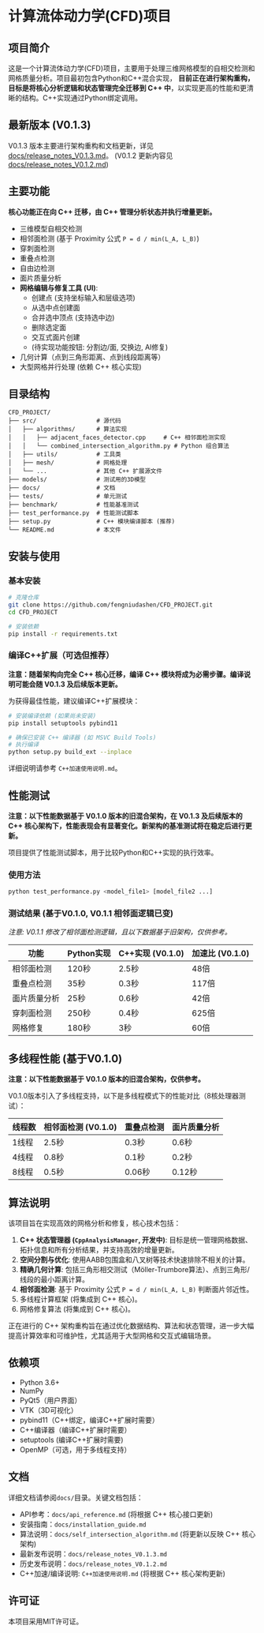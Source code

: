 # 计算流体动力学(CFD)项目

## 项目简介

这是一个计算流体动力学(CFD)项目，主要用于处理三维网格模型的自相交检测和网格质量分析。项目最初包含Python和C++混合实现，
**目前正在进行架构重构，目标是将核心分析逻辑和状态管理完全迁移到 C++ 中**，以实现更高的性能和更清晰的结构。C++实现通过Python绑定调用。

## 最新版本 (V0.1.3)

V0.1.3 版本主要进行架构重构和文档更新，详见 [docs/release_notes_V0.1.3.md](docs/release_notes_V0.1.3.md)。
(V0.1.2 更新内容见 [docs/release_notes_V0.1.2.md](docs/release_notes_V0.1.2.md))

## 主要功能

**核心功能正在向 C++ 迁移，由 C++ 管理分析状态并执行增量更新。**
- 三维模型自相交检测
- 相邻面检测 (基于 Proximity 公式 `P = d / min(L_A, L_B)`)
- 穿刺面检测
- 重叠点检测
- 自由边检测
- 面片质量分析
- **网格编辑与修复工具 (UI)**:
  * 创建点 (支持坐标输入和层级选项)
  * 从选中点创建面
  * 合并选中顶点 (支持选中边)
  * 删除选定面
  * 交互式面片创建
  * (待实现功能按钮: 分割边/面, 交换边, AI修复)
- 几何计算（点到三角形距离、点到线段距离等）
- 大型网格并行处理 (依赖 C++ 核心实现)

## 目录结构

```
CFD_PROJECT/
├── src/                 # 源代码
│   ├── algorithms/      # 算法实现
│   │   ├── adjacent_faces_detector.cpp     # C++ 相邻面检测实现
│   │   └── combined_intersection_algorithm.py # Python 组合算法
│   ├── utils/           # 工具类
│   ├── mesh/            # 网格处理
│   └── ...              # 其他 C++ 扩展源文件
├── models/              # 测试用的3D模型
├── docs/                # 文档
├── tests/               # 单元测试
├── benchmark/           # 性能基准测试
├── test_performance.py  # 性能测试脚本
├── setup.py             # C++ 模块编译脚本 (推荐)
└── README.md            # 本文件
```

## 安装与使用

### 基本安装

```bash
# 克隆仓库
git clone https://github.com/fengniudashen/CFD_PROJECT.git
cd CFD_PROJECT

# 安装依赖
pip install -r requirements.txt
```

### 编译C++扩展（可选但推荐）

**注意：随着架构向完全 C++ 核心迁移，编译 C++ 模块将成为必需步骤。编译说明可能会随 V0.1.3 及后续版本更新。**

为获得最佳性能，建议编译C++扩展模块：

```bash
# 安装编译依赖 (如果尚未安装)
pip install setuptools pybind11

# 确保已安装 C++ 编译器 (如 MSVC Build Tools)
# 执行编译
python setup.py build_ext --inplace
```
详细说明请参考 `C++加速使用说明.md`。

## 性能测试

**注意：以下性能数据基于 V0.1.0 版本的旧混合架构，在 V0.1.3 及后续版本的 C++ 核心架构下，性能表现会有显著变化。新架构的基准测试将在稳定后进行更新。**

项目提供了性能测试脚本，用于比较Python和C++实现的执行效率。

### 使用方法

```bash
python test_performance.py <model_file1> [model_file2 ...]
```

### 测试结果 (基于V0.1.0, V0.1.1 相邻面逻辑已变)

*注意: V0.1.1 修改了相邻面检测逻辑，且以下数据基于旧架构，仅供参考。*

| 功能     | Python实现 | C++实现 (V0.1.0) | 加速比 (V0.1.0) |
| ------ | -------- | -------------- | --------------- |
| 相邻面检测  | 120秒     | 2.5秒          | 48倍            |
| 重叠点检测  | 35秒      | 0.3秒          | 117倍           |
| 面片质量分析 | 25秒      | 0.6秒          | 42倍            |
| 穿刺面检测  | 250秒     | 0.4秒          | 625倍           |
| 网格修复   | 180秒     | 3秒            | 60倍            |

## 多线程性能 (基于V0.1.0)

**注意：以下性能数据基于 V0.1.0 版本的旧混合架构，仅供参考。**

V0.1.0版本引入了多线程支持，以下是多线程模式下的性能对比（8核处理器测试）：

| 线程数 | 相邻面检测 (V0.1.0) | 重叠点检测 | 面片质量分析 |
| --- | --------------- | ----- | ------ |
| 1线程 | 2.5秒           | 0.3秒  | 0.6秒   |
| 4线程 | 0.8秒           | 0.1秒  | 0.2秒   |
| 8线程 | 0.5秒           | 0.06秒 | 0.12秒  |

## 算法说明

该项目旨在实现高效的网格分析和修复，核心技术包括：

1.  **C++ 状态管理器 (`CppAnalysisManager`, 开发中)**: 目标是统一管理网格数据、拓扑信息和所有分析结果，并支持高效的增量更新。
2.  **空间分割与优化**: 使用AABB包围盒和八叉树等技术快速排除不相关的计算。
3.  **精确几何计算**: 包括三角形相交测试（Möller-Trumbore算法）、点到三角形/线段的最小距离计算。
4.  **相邻面检测**: 基于 Proximity 公式 `P = d / min(L_A, L_B)` 判断面片邻近性。
5.  多线程计算框架 (将集成到 C++ 核心)。
6.  网格修复算法 (将集成到 C++ 核心)。

正在进行的 C++ 架构重构旨在通过优化数据结构、算法和状态管理，进一步大幅提高计算效率和可维护性，尤其适用于大型网格和交互式编辑场景。

## 依赖项

- Python 3.6+
- NumPy
- PyQt5（用户界面）
- VTK（3D可视化）
- pybind11（C++绑定，编译C++扩展时需要）
- C++编译器（编译C++扩展时需要）
- setuptools (编译C++扩展时需要)
- OpenMP（可选，用于多线程支持）

## 文档

详细文档请参阅`docs/`目录。关键文档包括：

- API参考：`docs/api_reference.md` (将根据 C++ 核心接口更新)
- 安装指南：`docs/installation_guide.md`
- 算法说明：`docs/self_intersection_algorithm.md` (将更新以反映 C++ 核心架构)
- 最新发布说明：`docs/release_notes_V0.1.3.md`
- 历史发布说明：`docs/release_notes_V0.1.2.md`
- C++加速/编译说明: `C++加速使用说明.md` (将根据 C++ 核心架构更新)

## 许可证

本项目采用MIT许可证。
